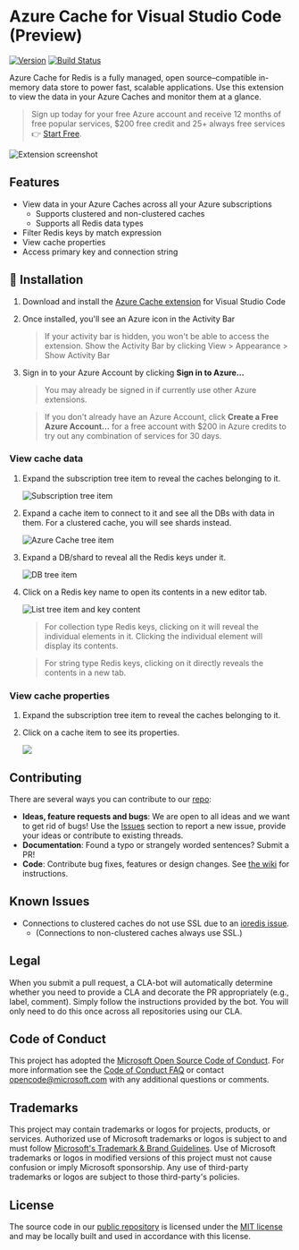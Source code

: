# Azure Cache for Visual Studio Code (Preview)

[![Version](https://img.shields.io/visual-studio-marketplace/v/ms-azurecache.vscode-azurecache?color=blue&label=Visual%20Studio%20Marketplace)](https://marketplace.visualstudio.com/items?itemName=ms-azurecache.vscode-azurecache)
[![Build Status](https://dev.azure.com/ms/vscode-azurecache/_apis/build/status/vscode-azurecache?branchName=main)](https://dev.azure.com/ms/vscode-azurecache/_build/latest?definitionId=374&branchName=main)

Azure Cache for Redis is a fully managed, open source–compatible in-memory data
store to power fast, scalable applications. Use this extension to view the data
in your Azure Caches and monitor them at a glance.

> Sign up today for your free Azure account and receive 12 months of free
> popular services, $200 free credit and 25+ always free services 👉
> [Start Free](https://azure.microsoft.com/free/open-source).

![Extension screenshot](img/overview.png)

## Features

-   View data in your Azure Caches across all your Azure subscriptions
    -   Supports clustered and non-clustered caches
    -   Supports all Redis data types
-   Filter Redis keys by match expression
-   View cache properties
-   Access primary key and connection string

## 🚀 Installation

1. Download and install the
   [Azure Cache extension](https://marketplace.visualstudio.com/items?itemName=ms-azurecache.vscode-azurecache)
   for Visual Studio Code
2. Once installed, you'll see an Azure icon in the Activity Bar
    > If your activity bar is hidden, you won't be able to access the extension.
    > Show the Activity Bar by clicking View > Appearance > Show Activity Bar
3. Sign in to your Azure Account by clicking **Sign in to Azure...**

    > You may already be signed in if currently use other Azure extensions.

    > If you don't already have an Azure Account, click **Create a Free Azure
    > Account...** for a free account with $200 in Azure credits to try out any
    > combination of services for 30 days.

### View cache data

1. Expand the subscription tree item to reveal the caches belonging to it.

    ![Subscription tree item](img/subscription-tree.png)

2. Expand a cache item to connect to it and see all the DBs with data in them.
   For a clustered cache, you will see shards instead.

    ![Azure Cache tree item](img/cache-tree.png)

3. Expand a DB/shard to reveal all the Redis keys under it.

    ![DB tree item](img/db-tree.png)

4. Click on a Redis key name to open its contents in a new editor tab.

    ![List tree item and key content](img/view-key.png)

    > For collection type Redis keys, clicking on it will reveal the individual
    > elements in it. Clicking the individual element will display its contents.

    > For string type Redis keys, clicking on it directly reveals the contents
    > in a new tab.

### View cache properties

1. Expand the subscription tree item to reveal the caches belonging to it.

2. Click on a cache item to see its properties.

    ![](img/view-properties.png)

## Contributing

There are several ways you can contribute to our
[repo](https://github.com/microsoft/vscode-azurecache):

-   **Ideas, feature requests and bugs**: We are open to all ideas and we want
    to get rid of bugs! Use the
    [Issues](https://github.com/microsoft/vscode-azurecache/issues) section to
    report a new issue, provide your ideas or contribute to existing threads.
-   **Documentation**: Found a typo or strangely worded sentences? Submit a PR!
-   **Code**: Contribute bug fixes, features or design changes. See
    [the wiki](https://github.com/microsoft/vscode-azurecache/wiki/Contributing-code)
    for instructions.

## Known Issues

-   Connections to clustered caches do not use SSL due to an
    [ioredis issue](https://github.com/luin/ioredis/issues/1149).
    -   (Connections to non-clustered caches always use SSL.)

## Legal

When you submit a pull request, a CLA-bot will automatically determine whether
you need to provide a CLA and decorate the PR appropriately (e.g., label,
comment). Simply follow the instructions provided by the bot. You will only need
to do this once across all repositories using our CLA.

## Code of Conduct

This project has adopted the
[Microsoft Open Source Code of Conduct](https://opensource.microsoft.com/codeofconduct/).
For more information see the
[Code of Conduct FAQ](https://opensource.microsoft.com/codeofconduct/faq/) or
contact [opencode@microsoft.com](mailto:opencode@microsoft.com) with any
additional questions or comments.

## Trademarks

This project may contain trademarks or logos for projects, products, or
services. Authorized use of Microsoft trademarks or logos is subject to and must
follow
[Microsoft's Trademark & Brand Guidelines](https://www.microsoft.com/en-us/legal/intellectualproperty/trademarks/usage/general).
Use of Microsoft trademarks or logos in modified versions of this project must
not cause confusion or imply Microsoft sponsorship. Any use of third-party
trademarks or logos are subject to those third-party's policies.

## License

The source code in our
[public repository](https://github.com/microsoft/vscode-azurecache) is licensed
under the
[MIT license](https://github.com/microsoft/vscode-azurecache/blob/main/LICENSE.txt)
and may be locally built and used in accordance with this license.
